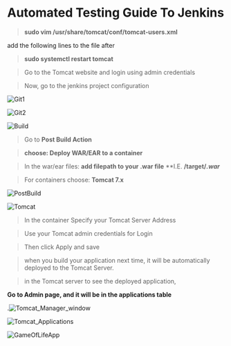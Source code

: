 # Automated Testing Guide To Jenkins

> **sudo vim /usr/share/tomcat/conf/tomcat-users.xml**

add the following lines to the file after **<tomcat-users>**

<user username="admin" password="password" role="manager-gui,admin-gui,admin,manager,admin-script,manager-script"/>

> **sudo systemctl restart tomcat**

> Go to the Tomcat website and login using admin credentials

> Now, go to the jenkins project configuration

![Git1](https://user-images.githubusercontent.com/37663573/73498424-4b3c9c80-438b-11ea-8b84-1394c5bbda5a.png)

![Git2](https://user-images.githubusercontent.com/37663573/73498422-4b3c9c80-438b-11ea-9364-26a08cb433dd.png)

![Build](https://user-images.githubusercontent.com/37663573/73498423-4b3c9c80-438b-11ea-8c95-1fff2da0a1f7.png)

> Go to **Post Build Action**

> **choose: Deploy WAR/EAR to a container**

> In the war/ear files: **add filepath to your .war file**
                        **I.E. **/target/*.war***

> For containers choose: **Tomcat 7.x**

![PostBuild](https://user-images.githubusercontent.com/37663573/73498312-f436c780-438a-11ea-990b-b855dc5c7caf.jpg)

![Tomcat](https://user-images.githubusercontent.com/37663573/73498349-1af4fe00-438b-11ea-875c-fc3a8589574f.png)

> In the container Specify your Tomcat Server Address

> Use your Tomcat admin credentials for Login

> Then click Apply and save

> when you build your application next time, it will be automatically deployed to the Tomcat Server.

> in the Tomcat server to see the deployed application,

**Go to Admin page, and it will be in the applications table**

.![Tomcat_Manager_window](https://user-images.githubusercontent.com/37663573/73210381-2a204580-4118-11ea-8ad5-1a3620f5c085.jpg)

![Tomcat_Applications](https://user-images.githubusercontent.com/37663573/73210423-445a2380-4118-11ea-9ace-0d44885f94dc.jpg)

![GameOfLifeApp](https://user-images.githubusercontent.com/37663573/73210451-53d96c80-4118-11ea-8764-0ffbc50c794d.jpg)

